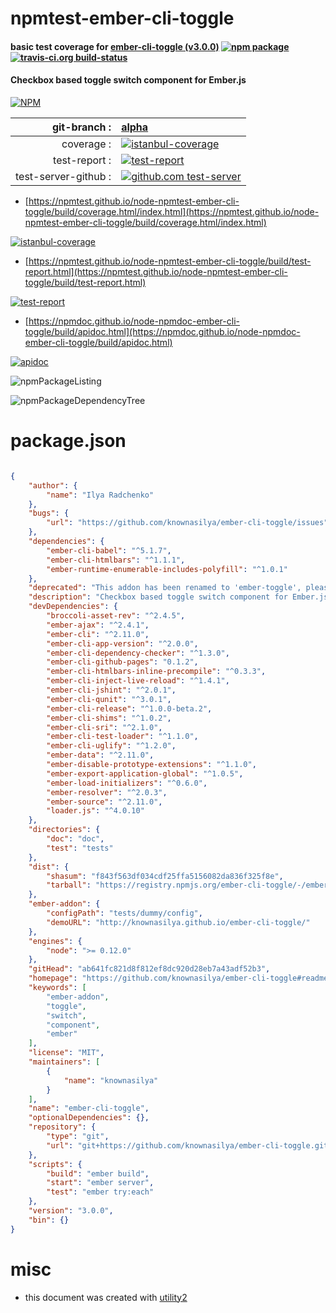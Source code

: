 # npmtest-ember-cli-toggle

#### basic test coverage for  [ember-cli-toggle (v3.0.0)](https://github.com/knownasilya/ember-cli-toggle#readme)  [![npm package](https://img.shields.io/npm/v/npmtest-ember-cli-toggle.svg?style=flat-square)](https://www.npmjs.org/package/npmtest-ember-cli-toggle) [![travis-ci.org build-status](https://api.travis-ci.org/npmtest/node-npmtest-ember-cli-toggle.svg)](https://travis-ci.org/npmtest/node-npmtest-ember-cli-toggle)

#### Checkbox based toggle switch component for Ember.js

[![NPM](https://nodei.co/npm/ember-cli-toggle.png?downloads=true&downloadRank=true&stars=true)](https://www.npmjs.com/package/ember-cli-toggle)

| git-branch : | [alpha](https://github.com/npmtest/node-npmtest-ember-cli-toggle/tree/alpha)|
|--:|:--|
| coverage : | [![istanbul-coverage](https://npmtest.github.io/node-npmtest-ember-cli-toggle/build/coverage.badge.svg)](https://npmtest.github.io/node-npmtest-ember-cli-toggle/build/coverage.html/index.html)|
| test-report : | [![test-report](https://npmtest.github.io/node-npmtest-ember-cli-toggle/build/test-report.badge.svg)](https://npmtest.github.io/node-npmtest-ember-cli-toggle/build/test-report.html)|
| test-server-github : | [![github.com test-server](https://npmtest.github.io/node-npmtest-ember-cli-toggle/GitHub-Mark-32px.png)](https://npmtest.github.io/node-npmtest-ember-cli-toggle/build/app/index.html) | | build-artifacts : | [![build-artifacts](https://npmtest.github.io/node-npmtest-ember-cli-toggle/glyphicons_144_folder_open.png)](https://github.com/npmtest/node-npmtest-ember-cli-toggle/tree/gh-pages/build)|

- [https://npmtest.github.io/node-npmtest-ember-cli-toggle/build/coverage.html/index.html](https://npmtest.github.io/node-npmtest-ember-cli-toggle/build/coverage.html/index.html)

[![istanbul-coverage](https://npmtest.github.io/node-npmtest-ember-cli-toggle/build/screenCapture.buildCi.browser.%252Ftmp%252Fbuild%252Fcoverage.lib.html.png)](https://npmtest.github.io/node-npmtest-ember-cli-toggle/build/coverage.html/index.html)

- [https://npmtest.github.io/node-npmtest-ember-cli-toggle/build/test-report.html](https://npmtest.github.io/node-npmtest-ember-cli-toggle/build/test-report.html)

[![test-report](https://npmtest.github.io/node-npmtest-ember-cli-toggle/build/screenCapture.buildCi.browser.%252Ftmp%252Fbuild%252Ftest-report.html.png)](https://npmtest.github.io/node-npmtest-ember-cli-toggle/build/test-report.html)

- [https://npmdoc.github.io/node-npmdoc-ember-cli-toggle/build/apidoc.html](https://npmdoc.github.io/node-npmdoc-ember-cli-toggle/build/apidoc.html)

[![apidoc](https://npmdoc.github.io/node-npmdoc-ember-cli-toggle/build/screenCapture.buildCi.browser.%252Ftmp%252Fbuild%252Fapidoc.html.png)](https://npmdoc.github.io/node-npmdoc-ember-cli-toggle/build/apidoc.html)

![npmPackageListing](https://npmtest.github.io/node-npmtest-ember-cli-toggle/build/screenCapture.npmPackageListing.svg)

![npmPackageDependencyTree](https://npmtest.github.io/node-npmtest-ember-cli-toggle/build/screenCapture.npmPackageDependencyTree.svg)



# package.json

```json

{
    "author": {
        "name": "Ilya Radchenko"
    },
    "bugs": {
        "url": "https://github.com/knownasilya/ember-cli-toggle/issues"
    },
    "dependencies": {
        "ember-cli-babel": "^5.1.7",
        "ember-cli-htmlbars": "^1.1.1",
        "ember-runtime-enumerable-includes-polyfill": "^1.0.1"
    },
    "deprecated": "This addon has been renamed to 'ember-toggle', please use the new addon, as updates will not be published to the old addon",
    "description": "Checkbox based toggle switch component for Ember.js",
    "devDependencies": {
        "broccoli-asset-rev": "^2.4.5",
        "ember-ajax": "^2.4.1",
        "ember-cli": "^2.11.0",
        "ember-cli-app-version": "^2.0.0",
        "ember-cli-dependency-checker": "^1.3.0",
        "ember-cli-github-pages": "0.1.2",
        "ember-cli-htmlbars-inline-precompile": "^0.3.3",
        "ember-cli-inject-live-reload": "^1.4.1",
        "ember-cli-jshint": "^2.0.1",
        "ember-cli-qunit": "^3.0.1",
        "ember-cli-release": "^1.0.0-beta.2",
        "ember-cli-shims": "^1.0.2",
        "ember-cli-sri": "^2.1.0",
        "ember-cli-test-loader": "^1.1.0",
        "ember-cli-uglify": "^1.2.0",
        "ember-data": "^2.11.0",
        "ember-disable-prototype-extensions": "^1.1.0",
        "ember-export-application-global": "^1.0.5",
        "ember-load-initializers": "^0.6.0",
        "ember-resolver": "^2.0.3",
        "ember-source": "^2.11.0",
        "loader.js": "^4.0.10"
    },
    "directories": {
        "doc": "doc",
        "test": "tests"
    },
    "dist": {
        "shasum": "f843f563df034cdf25ffa5156082da836f325f8e",
        "tarball": "https://registry.npmjs.org/ember-cli-toggle/-/ember-cli-toggle-3.0.0.tgz"
    },
    "ember-addon": {
        "configPath": "tests/dummy/config",
        "demoURL": "http://knownasilya.github.io/ember-cli-toggle/"
    },
    "engines": {
        "node": ">= 0.12.0"
    },
    "gitHead": "ab641fc821d8f812ef8dc920d28eb7a43adf52b3",
    "homepage": "https://github.com/knownasilya/ember-cli-toggle#readme",
    "keywords": [
        "ember-addon",
        "toggle",
        "switch",
        "component",
        "ember"
    ],
    "license": "MIT",
    "maintainers": [
        {
            "name": "knownasilya"
        }
    ],
    "name": "ember-cli-toggle",
    "optionalDependencies": {},
    "repository": {
        "type": "git",
        "url": "git+https://github.com/knownasilya/ember-cli-toggle.git"
    },
    "scripts": {
        "build": "ember build",
        "start": "ember server",
        "test": "ember try:each"
    },
    "version": "3.0.0",
    "bin": {}
}
```



# misc
- this document was created with [utility2](https://github.com/kaizhu256/node-utility2)
